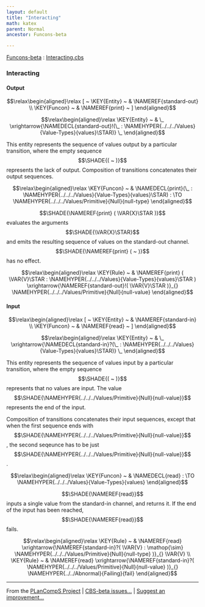 ```yaml
---
layout: default
title: "Interacting"
math: katex
parent: Normal
ancestor: Funcons-beta

---
```


[Funcons-beta] : [Interacting.cbs]

### Interacting
               


#### Output
               


$$\relax\begin{aligned}\relax
  [ ~ 
  \KEY{Entity} ~ & \NAMEREF{standard-out} \\
  \KEY{Funcon} ~ & \NAMEREF{print}
  ~ ]
\end{aligned}$$

$$\relax\begin{aligned}\relax
  \KEY{Entity} ~ 
  & \_ \xrightarrow{\NAMEDECL{standard-out}!(\_ : \NAMEHYPER{../../../Values}{Value-Types}{values}\STAR)} \_
\end{aligned}$$


  This entity represents the sequence of values output by a particular
  transition, where the empty sequence $$\SHADE{(  ~  )}$$ represents the lack of output.
  Composition of transitions concatenates their output sequences.


$$\relax\begin{aligned}\relax
  \KEY{Funcon} ~ 
  & \NAMEDECL{print}(\_ : \NAMEHYPER{../../../Values}{Value-Types}{values}\STAR) :  \TO \NAMEHYPER{../../../Values/Primitive}{Null}{null-type}
\end{aligned}$$


  $$\SHADE{\NAMEREF{print}
           ( \VAR{X}\STAR )}$$ evaluates the arguments $$\SHADE{\VAR{X}\STAR}$$ and emits the resulting sequence of
  values on the standard-out channel. $$\SHADE{\NAMEREF{print}
           (  ~  )}$$ has no effect.


$$\relax\begin{aligned}\relax
  \KEY{Rule} ~ 
    &  \NAMEREF{print}
                    ( \VAR{V}\STAR : \NAMEHYPER{../../../Values}{Value-Types}{values}\STAR ) \xrightarrow{\NAMEREF{standard-out}!( \VAR{V}\STAR )}_{} 
        \NAMEHYPER{../../../Values/Primitive}{Null}{null-value}
\end{aligned}$$

#### Input
               


$$\relax\begin{aligned}\relax
  [ ~ 
  \KEY{Entity} ~ & \NAMEREF{standard-in} \\
  \KEY{Funcon} ~ & \NAMEREF{read}
  ~ ]
\end{aligned}$$

$$\relax\begin{aligned}\relax
  \KEY{Entity} ~ 
  & \_ \xrightarrow{\NAMEDECL{standard-in}?(\_ : \NAMEHYPER{../../../Values}{Value-Types}{values}\STAR)} \_
\end{aligned}$$


  This entity represents the sequence of values input by a particular
  transition, where the empty sequence $$\SHADE{(  ~  )}$$ represents that no values are
  input. The value $$\SHADE{\NAMEHYPER{../../../Values/Primitive}{Null}{null-value}}$$ represents the end of the input.
  
  Composition of transitions concatenates their input sequences, except that
  when the first sequence ends with $$\SHADE{\NAMEHYPER{../../../Values/Primitive}{Null}{null-value}}$$, the second seqeunce has to be
  just $$\SHADE{\NAMEHYPER{../../../Values/Primitive}{Null}{null-value}}$$.


$$\relax\begin{aligned}\relax
  \KEY{Funcon} ~ 
  & \NAMEDECL{read} :  \TO \NAMEHYPER{../../../Values}{Value-Types}{values}
\end{aligned}$$


  $$\SHADE{\NAMEREF{read}}$$ inputs a single value from the standard-in channel, and returns it.
  If the end of the input has been reached, $$\SHADE{\NAMEREF{read}}$$ fails.


$$\relax\begin{aligned}\relax
  \KEY{Rule} ~ 
    &  \NAMEREF{read} \xrightarrow{\NAMEREF{standard-in}?( \VAR{V} : \mathop{\sim} \NAMEHYPER{../../../Values/Primitive}{Null}{null-type} )}_{} 
        \VAR{V}
\\
  \KEY{Rule} ~ 
    &  \NAMEREF{read} \xrightarrow{\NAMEREF{standard-in}?( \NAMEHYPER{../../../Values/Primitive}{Null}{null-value} )}_{} 
        \NAMEHYPER{../../Abnormal}{Failing}{fail}
\end{aligned}$$



[Funcons-beta]: /CBS-beta/math/Funcons-beta
  "FUNCONS-BETA"
[Unstable-Funcons-beta]: /CBS-beta/math/Unstable-Funcons-beta
  "UNSTABLE-FUNCONS-BETA"
[Languages-beta]: /CBS-beta/math/Languages-beta
  "LANGUAGES-BETA"
[Unstable-Languages-beta]: /CBS-beta/math/Unstable-Languages-beta
  "UNSTABLE-LANGUAGES-BETA"
[CBS-beta]: /CBS-beta 
  "CBS-BETA"


____

From the [PLanCompS Project] | [CBS-beta issues...] | [Suggest an improvement...]

[Interacting.cbs]: /CBS-beta/Funcons-beta/Computations/Normal/Interacting/Interacting.cbs
  "CBS SOURCE FILE"
[PLanCompS Project]: https://plancomps.github.io
  "PROGRAMMING LANGUAGE COMPONENTS AND SPECIFICATIONS PROJECT HOME PAGE"
[CBS-beta issues...]: https://github.com/plancomps/CBS-beta/issues
  "CBS-BETA ISSUE REPORTS ON GITHUB"
[Suggest an improvement...]: mailto:plancomps@gmail.com?Subject=CBS-beta%20-%20comment&Body=Re%3A%20CBS-beta%20specification%20at%20Computations/Normal/Interacting/Interacting.cbs%0A%0AComment/Query/Issue/Suggestion%3A%0A%0A%0ASignature%3A%0A 
  "GENERATE AN EMAIL TEMPLATE"
